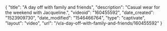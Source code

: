 {
    "title": "A day off with family and friends",
    "description": "Casual wear for the weekend  with Jacqueline.",
    "videoid": "160455592",
    "date_created": "1523909730",
    "date_modified": "1546466764",
    "type": "captivate",
    "layout": "video",
    "url": "\/v\/a-day-off-with-family-and-friends\/160455592"
}